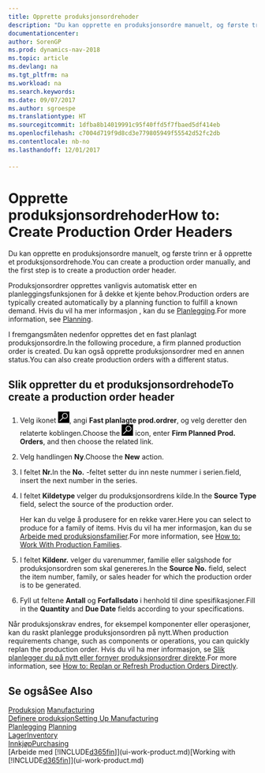 ```yaml
---
title: Opprette produksjonsordrehoder
description: "Du kan opprette en produksjonsordre manuelt, og første trinn er å opprette et produksjonsordrehode."
documentationcenter: 
author: SorenGP
ms.prod: dynamics-nav-2018
ms.topic: article
ms.devlang: na
ms.tgt_pltfrm: na
ms.workload: na
ms.search.keywords: 
ms.date: 09/07/2017
ms.author: sgroespe
ms.translationtype: HT
ms.sourcegitcommit: 1dfba8b14019991c95f40ffd5f7fbaed5df414eb
ms.openlocfilehash: c7004d719f9d8cd3e779805949f55542d52fc2db
ms.contentlocale: nb-no
ms.lasthandoff: 12/01/2017

---
```

# <a name="how-to-create-production-order-headers"></a><span data-ttu-id="f8b4e-103">Opprette produksjonsordrehoder</span><span class="sxs-lookup"><span data-stu-id="f8b4e-103">How to: Create Production Order Headers</span></span>
<span data-ttu-id="f8b4e-104">Du kan opprette en produksjonsordre manuelt, og første trinn er å opprette et produksjonsordrehode.</span><span class="sxs-lookup"><span data-stu-id="f8b4e-104">You can create a production order manually, and the first step is to create a production order header.</span></span>

<span data-ttu-id="f8b4e-105">Produksjonsordrer opprettes vanligvis automatisk etter en planleggingsfunksjonen for å dekke et kjente behov.</span><span class="sxs-lookup"><span data-stu-id="f8b4e-105">Production orders are typically created automatically by a planning function to fulfill a known demand.</span></span> <span data-ttu-id="f8b4e-106">Hvis du vil ha mer informasjon , kan du se [Planlegging](production-planning.md).</span><span class="sxs-lookup"><span data-stu-id="f8b4e-106">For more information, see [Planning](production-planning.md).</span></span>   

<span data-ttu-id="f8b4e-107">I fremgangsmåten nedenfor opprettes det en fast planlagt produksjonsordre.</span><span class="sxs-lookup"><span data-stu-id="f8b4e-107">In the following procedure, a firm planned production order is created.</span></span> <span data-ttu-id="f8b4e-108">Du kan også opprette produksjonsordrer med en annen status.</span><span class="sxs-lookup"><span data-stu-id="f8b4e-108">You can also create production orders with a different status.</span></span>  

## <a name="to-create-a-production-order-header"></a><span data-ttu-id="f8b4e-109">Slik oppretter du et produksjonsordrehode</span><span class="sxs-lookup"><span data-stu-id="f8b4e-109">To create a production order header</span></span>  
1.  <span data-ttu-id="f8b4e-110">Velg ikonet ![Søk etter side eller rapport](media/ui-search/search_small.png "Søk etter side eller rapport"), angi **Fast planlagte prod.ordrer**, og velg deretter den relaterte koblingen.</span><span class="sxs-lookup"><span data-stu-id="f8b4e-110">Choose the ![Search for Page or Report](media/ui-search/search_small.png "Search for Page or Report icon") icon, enter **Firm Planned Prod. Orders**, and then choose the related link.</span></span>  
2.  <span data-ttu-id="f8b4e-111">Velg handlingen **Ny**.</span><span class="sxs-lookup"><span data-stu-id="f8b4e-111">Choose the **New** action.</span></span>  
3.  <span data-ttu-id="f8b4e-112">I feltet **Nr.**</span><span class="sxs-lookup"><span data-stu-id="f8b4e-112">In the **No.**</span></span> <span data-ttu-id="f8b4e-113">-feltet setter du inn neste nummer i serien.</span><span class="sxs-lookup"><span data-stu-id="f8b4e-113">field, insert the next number in the series.</span></span>  
4.  <span data-ttu-id="f8b4e-114">I feltet **Kildetype** velger du produksjonsordrens kilde.</span><span class="sxs-lookup"><span data-stu-id="f8b4e-114">In the **Source Type** field, select the source of the production order.</span></span>

    <span data-ttu-id="f8b4e-115">Her kan du velge å produsere for en rekke varer.</span><span class="sxs-lookup"><span data-stu-id="f8b4e-115">Here you can select to produce for a family of items.</span></span> <span data-ttu-id="f8b4e-116">Hvis du vil ha mer informasjon, kan du se [Arbeide med produksjonsfamilier](production-how-work-family.md).</span><span class="sxs-lookup"><span data-stu-id="f8b4e-116">For more information, see [How to: Work With Production Families](production-how-work-family.md).</span></span>
5.  <span data-ttu-id="f8b4e-117">I feltet **Kildenr.** velger du varenummer, familie eller salgshode for produksjonsordren som skal genereres.</span><span class="sxs-lookup"><span data-stu-id="f8b4e-117">In the **Source No.** field, select the item number, family, or sales header for which the production order is to be generated.</span></span>  
6.  <span data-ttu-id="f8b4e-118">Fyll ut feltene **Antall** og **Forfallsdato** i henhold til dine spesifikasjoner.</span><span class="sxs-lookup"><span data-stu-id="f8b4e-118">Fill in the **Quantity** and **Due Date** fields according to your specifications.</span></span>  

<span data-ttu-id="f8b4e-119">Når produksjonskrav endres, for eksempel komponenter eller operasjoner, kan du raskt planlegge produksjonsordren på nytt.</span><span class="sxs-lookup"><span data-stu-id="f8b4e-119">When production requirements change, such as components or operations, you can quickly replan the production order.</span></span> <span data-ttu-id="f8b4e-120">Hvis du vil ha mer informasjon, se [Slik planlegger du på nytt eller fornyer produksjonsordrer direkte](production-how-to-replan-refresh-production-orders.md).</span><span class="sxs-lookup"><span data-stu-id="f8b4e-120">For more information, see [How to: Replan or Refresh Production Orders Directly](production-how-to-replan-refresh-production-orders.md).</span></span> 

## <a name="see-also"></a><span data-ttu-id="f8b4e-121">Se også</span><span class="sxs-lookup"><span data-stu-id="f8b4e-121">See Also</span></span>  
<span data-ttu-id="f8b4e-122">[Produksjon](production-manage-manufacturing.md)  </span><span class="sxs-lookup"><span data-stu-id="f8b4e-122">[Manufacturing](production-manage-manufacturing.md)  </span></span>  
[<span data-ttu-id="f8b4e-123">Definere produksjon</span><span class="sxs-lookup"><span data-stu-id="f8b4e-123">Setting Up Manufacturing</span></span>](production-configure-production-processes.md)  
<span data-ttu-id="f8b4e-124">[Planlegging](production-planning.md)    </span><span class="sxs-lookup"><span data-stu-id="f8b4e-124">[Planning](production-planning.md)    </span></span>  
[<span data-ttu-id="f8b4e-125">Lager</span><span class="sxs-lookup"><span data-stu-id="f8b4e-125">Inventory</span></span>](inventory-manage-inventory.md)  
[<span data-ttu-id="f8b4e-126">Innkjøp</span><span class="sxs-lookup"><span data-stu-id="f8b4e-126">Purchasing</span></span>](purchasing-manage-purchasing.md)  
<span data-ttu-id="f8b4e-127">[Arbeide med [!INCLUDE[d365fin](includes/d365fin_md.md)]](ui-work-product.md)</span><span class="sxs-lookup"><span data-stu-id="f8b4e-127">[Working with [!INCLUDE[d365fin](includes/d365fin_md.md)]](ui-work-product.md)</span></span>

